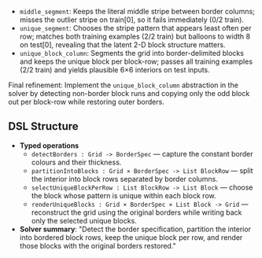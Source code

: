 - `middle_segment`: Keeps the literal middle stripe between border columns; misses the outlier stripe on train[0], so it fails immediately (0/2 train).
- `unique_segment`: Chooses the stripe pattern that appears least often per row; matches both training examples (2/2 train) but balloons to width 8 on test[0], revealing that the latent 2-D block structure matters.
- `unique_block_column`: Segments the grid into border-delimited blocks and keeps the unique block per block-row; passes all training examples (2/2 train) and yields plausible 6×6 interiors on test inputs.

Final refinement: Implement the `unique_block_column` abstraction in the solver by detecting non-border block runs and copying only the odd block out per block-row while restoring outer borders.

## DSL Structure
- **Typed operations**
  - `detectBorders : Grid -> BorderSpec` — capture the constant border colours and their thickness.
  - `partitionIntoBlocks : Grid × BorderSpec -> List BlockRow` — split the interior into block rows separated by border columns.
  - `selectUniqueBlockPerRow : List BlockRow -> List Block` — choose the block whose pattern is unique within each block row.
  - `renderUniqueBlocks : Grid × BorderSpec × List Block -> Grid` — reconstruct the grid using the original borders while writing back only the selected unique blocks.
- **Solver summary**: "Detect the border specification, partition the interior into bordered block rows, keep the unique block per row, and render those blocks with the original borders restored."
